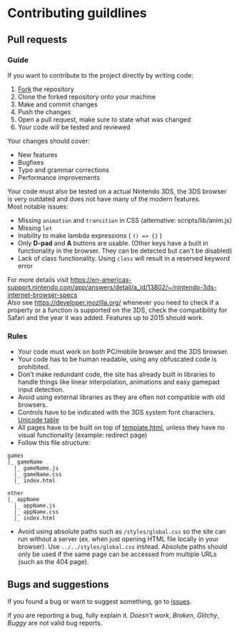 # Contributing guildlines
## Pull requests
### Guide
If you want to contribute to the project directly by writing code:
1. [Fork](https://github.com/Wolfyxon/3ds-web-stuff/fork) the repository
2. Clone the forked repository onto your machine
3. Make and commit changes
4. Push the changes
5. Open a pull request, make sure to state what was changed
6. Your code will be tested and reviewed

Your changes should cover:
- New features
- Bugfixes
- Typo and grammar corrections
- Performance improvements

Your code must also be tested on a actual Nintendo 3DS, the 3DS browser is very outdated and does not have many of the modern features.  
Most notable issues:
- Missing `animation` and `transition` in CSS (alternative: scripts/lib/anim.js)
- Missing `let`
- Inability to make lambda expressions ( `() => {}` )
- Only **D-pad** and **A** buttons are usable. (Other keys have a built in functionality in the browser. They can be detected but can't be disabled)
- Lack of class functionality. Using `class` will result in a reserved keyword error

For more details visit https://en-americas-support.nintendo.com/app/answers/detail/a_id/13802/~/nintendo-3ds-internet-browser-specs  
Also see https://developer.mozilla.org/ whenever you need to check if a property or a function is supported on the 3DS, check the compatibility for Safari and the year it was added. Features up to 2015 should work.

### Rules
- Your code must work on both PC/mobile browser and the 3DS browser.
- Your code has to be human readable, using any obfuscated code is prohibited.
- Don't make redundant code, the site has already built in libraries to handle things like linear interpolation, animations and easy gamepad input detection.
- Avoid using external libraries as they are often not compatible with old browsers.
- Controls have to be indicated with the 3DS system font characters. [Unicode table](https://www.3dbrew.org/wiki/System_Font#Unicode_Private_Use_characters)
- All pages have to be built on top of [template.html](https://github.com/Wolfyxon/3ds-web-stuff/blob/main/template.html), unless they have no visual functionality (example: redirect page)
- Follow this file structure:
```
games
|_ gameName
  |_ gameName.js
  |_ gameName.css
  |_ index.html

other
|_ appName
  |_ appName.js
  |_ appName.css
  |_ index.html
```
- Avoid using absolute paths such as `/styles/global.css` so the site can run without a server (ex. when just opening HTML file locally in your browser). Use `../../styles/global.css` instead. Absolute paths should only be used if the same page can be accessed from multiple URLs (such as the 404 page).

## Bugs and suggestions
If you found a bug or want to suggest something, go to [issues](https://github.com/Wolfyxon/3ds-web-stuff/issues/).

If you are reporting a bug, fully explain it. *Doesn't work*, *Broken*, *Glitchy*, *Buggy* are not valid bug reports.
